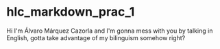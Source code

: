 # hlc_markdown_prac_1
Hi I'm Álvaro Márquez Cazorla and I'm gonna mess with you by talking in English, gotta take advantage of my bilinguism somehow right?
